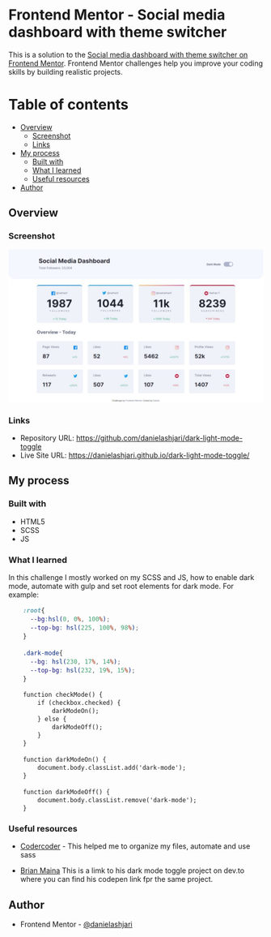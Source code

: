 # Frontend Mentor - Social media dashboard with theme switcher

This is a solution to the [Social media dashboard with theme switcher on Frontend Mentor](https://www.frontendmentor.io/challenges/social-media-dashboard-with-theme-switcher-6oY8ozp_H/hub/social-media-dashboard-with-theme-switcher-sVOWoqwmM). Frontend Mentor challenges help you improve your coding skills by building realistic projects. 

# Table of contents

- [Overview](#overview)
  - [Screenshot](#screenshot)
  - [Links](#links)
- [My process](#my-process)
  - [Built with](#built-with)
  - [What I learned](#what-i-learned)
  - [Useful resources](#useful-resources)
- [Author](#author)

## Overview

### Screenshot

![](./images/Project-Screenshot.jpeg)


### Links

- Repository URL: <https://github.com/danielashjari/dark-light-mode-toggle>
- Live Site URL: <https://danielashjari.github.io/dark-light-mode-toggle/>

## My process

### Built with

- HTML5 
- SCSS
- JS


### What I learned

In this challenge I mostly worked on my SCSS and JS, how to enable dark mode, automate with gulp and set root elements for dark mode.
For example:

```scss
    :root{
      --bg:hsl(0, 0%, 100%);
      --top-bg: hsl(225, 100%, 98%);
    }

    .dark-mode{
      --bg: hsl(230, 17%, 14%);
      --top-bg: hsl(232, 19%, 15%);
    }

```

```JS
    function checkMode() {
        if (checkbox.checked) {
            darkModeOn();
        } else {
            darkModeOff();
        }
    }

    function darkModeOn() {
        document.body.classList.add('dark-mode');
    }

    function darkModeOff() {
        document.body.classList.remove('dark-mode');
    }
```


### Useful resources

- [Codercoder](https://www.youtube.com/c/TheCoderCoder) - This helped me to organize my files, automate and use sass

- [Brian Maina](https://dev.to/mainakibe/easy-guide-to-dark-mode-toggle-using-html-css-and-javascript-35ec) This is a limk to his dark mode toggle project on dev.to where you can find his codepen link fpr the same project.


## Author

- Frontend Mentor - [@danielashjari](https://www.frontendmentor.io/profile/danielashjari)


